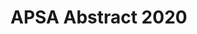 <!--- 
    Created by Nicholas R. Davis (nicholas@democracyobserver.org)
    on 2019-12-05 09:19:31. 

    APSA 2020 Abstract 
 -->

# APSA Abstract 2020


